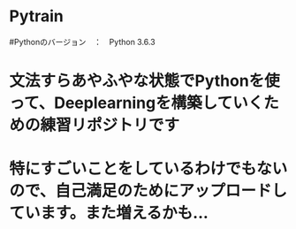 # Pytrain

#Pythonのバージョン　：　Python 3.6.3

# 文法すらあやふやな状態でPythonを使って、Deeplearningを構築していくための練習リポジトリです
# 特にすごいことをしているわけでもないので、自己満足のためにアップロードしています。また増えるかも...
